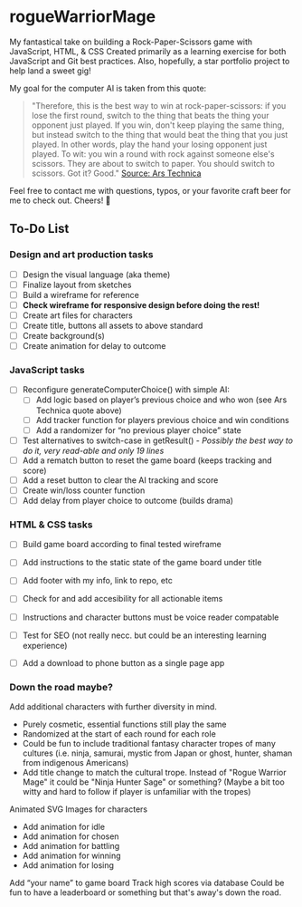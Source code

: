 # rogueWarriorMage
My fantastical take on building a Rock-Paper-Scissors game with JavaScript, HTML, & CSS
Created primarily as a learning exercise for both JavaScript and Git best practices. Also, hopefully, a star portfolio project to help land a sweet gig!

My goal for the computer AI is taken from this quote:
> "Therefore, this is the best way to win at rock-paper-scissors: if you lose the first round, switch to the thing that beats the thing your opponent just played. If you win, don't keep playing the same thing, but instead switch to the thing that would beat the thing that you just played. In other words, play the hand your losing opponent just played. To wit: you win a round with rock against someone else's scissors. They are about to switch to paper. You should switch to scissors. Got it? Good." [Source: Ars Technica](https://arstechnica.com/science/2014/05/win-at-rock-paper-scissors-by-knowing-thy-opponent/)

Feel free to contact me with questions, typos, or your favorite craft beer for me to check out. Cheers! 🍻

## To-Do List

### Design and art production tasks
- [ ] Design the visual language (aka theme)
- [ ] Finalize layout from sketches
- [ ] Build a wireframe for reference
- [ ] **Check wireframe for responsive design before doing the rest!**
- [ ] Create art files for characters
- [ ] Create title, buttons all assets to above standard
- [ ] Create background(s)
- [ ] Create animation for delay to outcome

### JavaScript tasks
- [ ] Reconfigure generateComputerChoice() with simple AI:
  - [ ] Add logic based on player’s previous choice and who won (see Ars Technica quote above)
  - [ ] Add tracker function for players previous choice and win conditions
  - [ ] Add a randomizer for “no previous player choice” state
- [ ] Test alternatives to switch-case in getResult() - *Possibly the best way to do it, very read-able and only 19 lines*
- [ ] Add a rematch button to reset the game board (keeps tracking and score)
- [ ] Add a reset button to clear the AI tracking and score
- [ ] Create win/loss counter function
- [ ] Add delay from player choice to outcome (builds drama)

### HTML & CSS tasks
- [ ] Build game board according to final tested wireframe
- [ ] Add instructions to the static state of the game board under title
- [ ] Add footer with my info, link to repo, etc
- [ ] Check for and add accesibility for all actionable items
- [ ] Instructions and character buttons must be voice reader compatable
- [ ] Test for SEO (not really necc. but could be an interesting learning experience)
- [ ] Add a download to phone button as a single page app


### Down the road maybe?

Add additional characters with further diversity in mind. 
 - Purely cosmetic, essential functions still play the same
 - Randomized at the start of each round for each role
 - Could be fun to include traditional fantasy character tropes of many cultures (i.e. ninja, samurai, mystic from Japan or ghost, hunter, shaman from indigenous Americans)
 - Add title change to match the cultural trope. Instead of "Rogue Warrior Mage" it could be "Ninja Hunter Sage" or something? (Maybe a bit too witty and hard to follow if player is unfamiliar with the tropes)

Animated SVG Images for characters
- Add animation for idle
- Add animation for chosen
- Add animation for battling
- Add animation for winning
- Add animation for losing

Add “your name” to game board
Track high scores via database
Could be fun to have a leaderboard or something but that's away's down the road.
